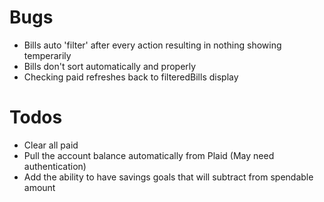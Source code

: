 # Bugs

- Bills auto 'filter' after every action resulting in nothing showing temperarily
- Bills don't sort automatically and properly
- Checking paid refreshes back to filteredBills display

# Todos

- Clear all paid
- Pull the account balance automatically from Plaid (May need authentication)
- Add the ability to have savings goals that will subtract from spendable amount
